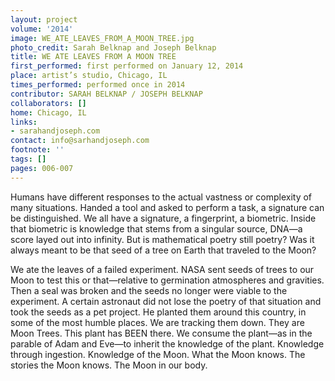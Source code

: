 ```yaml
---
layout: project
volume: '2014'
image: WE_ATE_LEAVES_FROM_A_MOON_TREE.jpg
photo_credit: Sarah Belknap and Joseph Belknap
title: WE ATE LEAVES FROM A MOON TREE
first_performed: first performed on January 12, 2014
place: artist’s studio, Chicago, IL
times_performed: performed once in 2014
contributor: SARAH BELKNAP / JOSEPH BELKNAP
collaborators: []
home: Chicago, IL
links:
- sarahandjoseph.com
contact: info@sarhandjoseph.com
footnote: ''
tags: []
pages: 006-007
---
```


Humans have different responses to the actual vastness or complexity of many situations. Handed a tool and asked to perform a task, a signature can be distinguished. We all have a signature, a fingerprint, a biometric. Inside that biometric is knowledge that stems from a singular source, DNA—a score layed out into infinity. But is mathematical poetry still poetry? Was it always meant to be that seed of a tree on Earth that traveled to the Moon?

We ate the leaves of a failed experiment. NASA sent seeds of trees to our Moon to test this or that—relative to germination atmospheres and gravities. Then a seal was broken and the seeds no longer were viable to the experiment. A certain astronaut did not lose the poetry of that situation and took the seeds as a pet project. He planted them around this country, in some of the most humble places. We are tracking them down. They are Moon Trees. This plant has BEEN there. We consume the plant—as in the parable of Adam and Eve—to inherit the knowledge of the plant. Knowledge through ingestion. Knowledge of the Moon. What the Moon knows. The stories the Moon knows. The Moon in our body.
